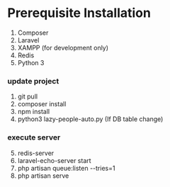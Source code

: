 # Prerequisite Installation
1. Composer
2. Laravel
3. XAMPP (for development only)
4. Redis
5. Python 3

### update project
1. git pull
2. composer install
3. npm install
4. python3 lazy-people-auto.py (If DB table change)

### execute server
5. redis-server
6. laravel-echo-server start
7. php artisan queue:listen --tries=1
8. php artisan serve
